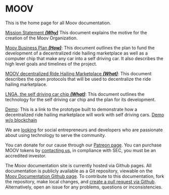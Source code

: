 
# MOOV

This is the home page for all Moov documentation.

[Mission Statement ___(Why)___](mission.md) This document explains the motive for the creation of the Moov Organization.

[Moov Business Plan ___(How)___](master_plan.md): This document outlines the plan to fund the development of a decentralized ride hailing marketplace as well as a computer chip that make any car into a self driving car. It also describes the high level goals and timelines of the project.

[MOOV decentralized Ride Hailing Marketplace ___(What)___](marketplace.md): This document describes the open protocols that will be used to decentralize the ride hailing marketplace.

[LNGA, the self driving car chip ___(What)___](avStack.md): This document outlines the technology for the self driving car chip and the plan for its development.

[Demo](http://moovlab.online): This is a link to the prototype built to demonstrate how a decentralized ride hailing marketplace will work with self driving cars. [Demo w/o blockchain](http://test.moovlab.online)

We are [looking](mailto:contact@moovnow.org) for social entrepreneurs and developers who are passionate about using technology to serve the community.

You can donate for our cause through our [Patreon page](https://www.patreon.com/user?u=11758860). You can purchase MOOV tokens by [contacting us](mailto:contact@moovnow.org), in compliance with SEC, you must be an accredited investor.


The Moov documentation site is currently hosted via Github pages. All documentation is publicly available as a Git repository, viewable on the [Moov Documentation Github page](https://github.com/Moov-Organization/Moov-Documentation). To contribute to this documentation, fork the repository, make local changes, and [create a pull request via Github](https://help.github.com/articles/creating-a-pull-request-from-a-fork/). Alternatively, open an issue for any problems, questions or inconsistencies.
